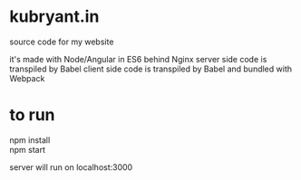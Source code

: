 # kubryant.in
source code for my website

it's made with Node/Angular in ES6 behind Nginx
server side code is transpiled by Babel
client side code is transpiled by Babel and bundled with Webpack

# to run
npm install  
npm start

server will run on localhost:3000
